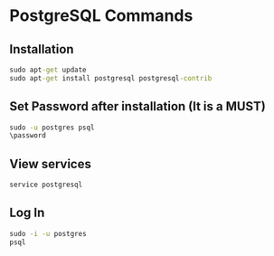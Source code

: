 # PostgreSQL Commands



## Installation
```cmd
sudo apt-get update
sudo apt-get install postgresql postgresql-contrib
```



## Set Password after installation (It is a MUST)
```cmd
sudo -u postgres psql
\password
```



## View services
```cmd
service postgresql
```



## Log In
```cmd
sudo -i -u postgres
psql
```




